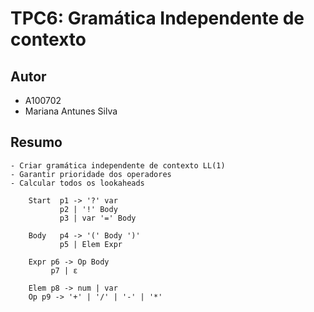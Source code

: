 # TPC6: Gramática Independente de contexto


## Autor

- A100702
- Mariana Antunes Silva


## Resumo
    - Criar gramática independente de contexto LL(1)
    - Garantir prioridade dos operadores
    - Calcular todos os lookaheads 



```
    Start  p1 -> '?' var 
           p2 | '!' Body 
           p3 | var '=' Body

    Body   p4 -> '(' Body ')'
           p5 | Elem Expr

    Expr p6 -> Op Body
         p7 | ε

    Elem p8 -> num | var
    Op p9 -> '+' | '/' | '-' | '*'
```